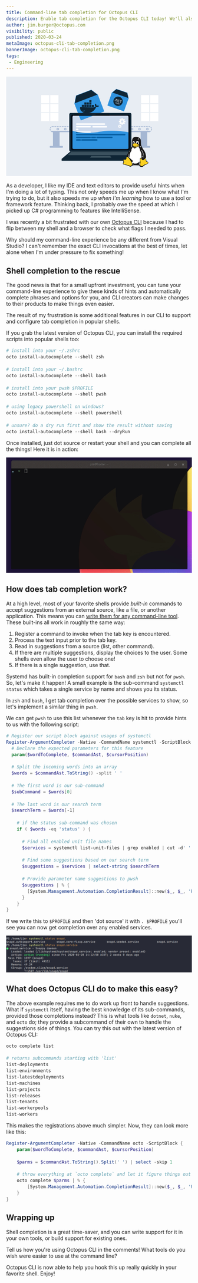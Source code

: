 ```yaml
---
title: Command-line tab completion for Octopus CLI
description: Enable tab completion for the Octopus CLI today! We'll also dive into how shell completion works in some popular shell environments.
author: jim.burger@octopus.com
visibility: public
published: 2020-03-24
metaImage: octopus-cli-tab-completion.png
bannerImage: octopus-cli-tab-completion.png
tags:
 - Engineering
---
```


![Command-line tab completion for Octopus CLI](octopus-cli-tab-completion.png)

As a developer, I like my IDE and text editors to provide useful hints when I'm doing a lot of typing. This not only speeds me up when I know what I'm trying to do, but it also speeds me up _when I'm learning_ how to use a tool or framework feature. Thinking back, I probably owe the speed at which I picked up C# programming to features like IntelliSense.

I was recently a bit frustrated with our own [Octopus CLI](https://octopus.com/downloads/octopuscli) because I had to flip between my shell and a browser to check what flags I needed to pass.

Why should my command-line experience be any different from Visual Studio? I can't remember the exact CLI invocations at the best of times, let alone when I'm under pressure to fix something!

## Shell completion to the rescue

The good news is that for a small upfront investment, you can tune your command-line experience to give these kinds of hints and automatically complete phrases and options for you, and CLI creators can make changes to their products to make things even easier.

The result of my frustration is some additional features in our CLI to support and configure tab completion in popular shells.

If you grab the latest version of Octopus CLI, you can install the required scripts into popular shells too:

```powershell
# install into your ~/.zshrc
octo install-autocomplete --shell zsh

# install into your ~/.bashrc
octo install-autocomplete --shell bash

# install into your pwsh $PROFILE
octo install-autocomplete --shell pwsh

# using legacy powershell on windows?
octo install-autocomplete --shell powershell

# unsure? do a dry run first and show the result without saving
octo install-autocomplete --shell bash --dryRun
```

Once installed, just dot source or restart your shell and you can complete all the things! Here it is in action:

![animation of octo CLI using Zsh tab completion](octo-complete.gif)

## How does tab completion work?

At a high level, most of your favorite shells provide _built-in_ commands to accept suggestions from an external source, like a file, or another application. This means you can [write them for any command-line tool](https://www.cyberciti.biz/faq/add-bash-auto-completion-in-ubuntu-linux). These built-ins all work in roughly the same way:

1. Register a command to invoke when the tab key is encountered.
2. Process the text input prior to the tab key.
3. Read in suggestions from a source (list, other command).
4. If there are multiple suggestions, display the choices to the user. Some shells even allow the user to choose one!
5. If there is a single suggestion, use that.

Systemd has built-in completion support for `bash` and `zsh` but not for `pwsh`. So, let's make it happen! A small example is the sub-command `systemctl status` which takes a single service by name and shows you its status.

In `zsh` and `bash`, I get tab completion over the possible services to show, so let's implement a similar thing in `pwsh`.

We can get `pwsh` to use this list whenever the `tab` key is hit to provide hints to us with the following script:

```powershell
# Register our script block against usages of systemctl
Register-ArgumentCompleter -Native -CommandName systemctl -ScriptBlock {
  # Declare the expected parameters for this feature
  param($wordToComplete, $commandAst, $cursorPosition)

  # Split the incoming words into an array
  $words = $commandAst.ToString() -split ' '

  # The first word is our sub-command
  $subCommand = $words[0]

  # The last word is our search term
  $searchTerm = $words[-1]

    # if the status sub-command was chosen
    if ( $words -eq 'status' ) {

      # Find all enabled unit file names
      $services = systemctl list-unit-files | grep enabled | cut -d' ' -f1

      # Find some suggestions based on our search term
      $suggestions = $services | select-string $searchTerm

      # Provide parameter name suggestions to pwsh
      $suggestions | % {
        [System.Management.Automation.CompletionResult]::new($_, $_, 'ParameterName', $_)
      }
    }
}
```

If we write this to `$PROFILE` and then 'dot source' it with `. $PROFILE` you'll see you can now get completion over any enabled services.

![demonstrating tab completion in pwsh for systemctl status](systemctl-pwsh.png)

## What does Octopus CLI do to make this easy?

The above example requires me to do work up front to handle suggestions. What if `systemctl` itself, having the best knowledge of its sub-commands, provided those completions instead? This is what tools like `dotnet`, `nuke`, and `octo` do; they provide a subcommand of their own to handle the suggestions side of things. You can try this out with the latest version of Octopus CLI:

```powershell
octo complete list

# returns subcommands starting with 'list'
list-deployments
list-environments
list-latestdeployments
list-machines
list-projects
list-releases
list-tenants
list-workerpools
list-workers
```

This makes the registrations above much simpler. Now, they can look more like this:

```powershell
Register-ArgumentCompleter -Native -CommandName octo -ScriptBlock {
    param($wordToComplete, $commandAst, $cursorPosition)

    $parms = $commandAst.ToString().Split(' ') | select -skip 1

    # throw everything at `octo complete` and let it figure things out
    octo complete $parms | % {
        [System.Management.Automation.CompletionResult]::new($_, $_, 'ParameterName', $_)
    }
}
```

## Wrapping up

Shell completion is a great time-saver, and you can write support for it in your own tools, or build support for existing ones.

Tell us how you're using Octopus CLI in the comments! What tools do you wish were easier to use at the command line?

Octopus CLI is now able to help you hook this up really quickly in your favorite shell. Enjoy!
